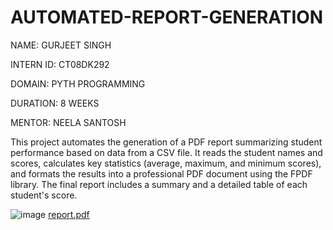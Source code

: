 # AUTOMATED-REPORT-GENERATION

NAME: GURJEET SINGH

INTERN ID: CT08DK292

DOMAIN: PYTH PROGRAMMING

DURATION: 8 WEEKS

MENTOR: NEELA SANTOSH

This project automates the generation of a PDF report summarizing student performance based on data from a CSV file. It reads the student names and scores, calculates key statistics (average, maximum, and minimum scores), and formats the results into a professional PDF document using the FPDF library. The final report includes a summary and a detailed table of each student's score.

![image](https://github.com/user-attachments/assets/18c6b51b-29eb-4a4f-9d3f-71677b4910ef)
[report.pdf](https://github.com/user-attachments/files/21078773/report.pdf)
